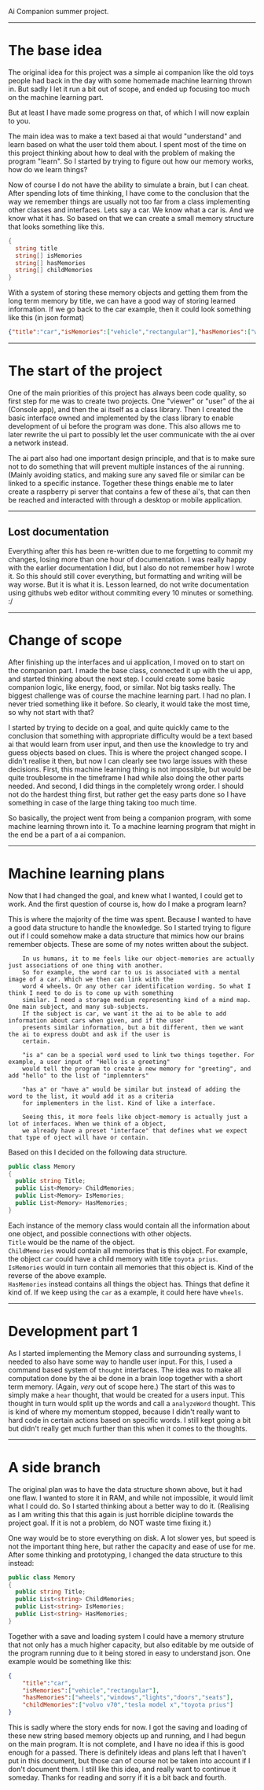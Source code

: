 Ai Companion summer project.

---
# The base idea

The original idea for this project was a simple ai companion like the old toys people had back in the day with some homemade machine learning thrown in. 
But sadly I let it run a bit out of scope, and ended up focusing too much on the machine learning part.

But at least I have made some progress on that, of which I will now explain to you.

The main idea was to make a text based ai that would "understand" and learn based on what the user told them about. I spent most of the time on this project thinking about how to deal with the problem of making the program "learn".
So I started by trying to figure out how our memory works, how do we learn things?

Now of course I do not have the ability to simulate a brain, but I can cheat. After spending lots of time thinking, I have come to the conclusion that the way we remember things are usually not too far from a class implementing other classes and interfaces.
Lets say a car. We know what a car is. And we know what it has. So based on that we can create a small memory structure that looks something like this.

```cs
{
  string title
  string[] isMemories
  string[] hasMemories
  string[] childMemories
}
```

With a system of storing these memory objects and getting them from the long term memory by title, we can have a good way of storing learned information.
If we go back to the car example, then it could look something like this (in json format)

```json
{"title":"car","isMemories":["vehicle","rectangular"],"hasMemories":["wheels","windows","lights","doors","seats"],"childMemories":["volvo v70","tesla model x","toyota prius"]}
```

---
# The start of the project

One of the main priorities of this project has always been code quality, so first step for me was to create two projects. One "viewer" or "user" of the ai (Console app), and then the ai itself as a class library.
Then I created the basic interface owned and implemented by the class library to enable development of ui before the program was done. This also allows me to later rewrite the ui part to possibly let the user communicate with the ai over a network instead.

The ai part also had one important design principle, and that is to make sure not to do something that will prevent multiple instances of the ai running. (Mainly avoiding statics, and making sure any saved file or similar can be linked to a specific instance.
Together these things enable me to later create a raspberry pi server that contains a few of these ai's, that can then be reached and interacted with through a desktop or mobile application.

---
## Lost documentation
Everything after this has been re-written due to me forgetting to commit my changes, losing more than one hour of documentation. I was really happy with the earlier documentation I did, but I also do not remember how I wrote it. So this should still cover everything, but formatting and writing will be way worse. But it is what it is. Lesson learned, do not write documentation using githubs web editor without commiting every 10 minutes or something. :/

---
# Change of scope

After finishing up the interfaces and ui application, I moved on to start on the companion part. I made the base class, connected it up with the ui app, and started thinking about the next step. I could create some basic companion logic, like energy, food, or similar. Not big tasks really. The biggest challenge was of course the machine learning part. I had no plan. I never tried something like it before. So clearly, it would take the most time, so why not start with that?

I started by trying to decide on a goal, and quite quickly came to the conclusion that something with appropriate difficulty would be a text based ai that would learn from user input, and then use the knowledge to try and guess objects based on clues. This is where the project changed scope. I didn't realise it then, but now I can clearly see two large issues with these decisions. First, this machine learning thing is not impossible, but would be quite troublesome in the timeframe I had while also doing the other parts needed. And second, I did things in the completely wrong order. I should not do the hardest thing first, but rather get the easy parts done so I have something in case of the large thing taking too much time.

So basically, the project went from being a companion program, with some machine learning thrown into it. To a machine learning program that might in the end be a part of a ai companion.

---
# Machine learning plans

Now that I had changed the goal, and knew what I wanted, I could get to work. And the first question of course is, how do I make a program learn?

This is where the majority of the time was spent. Because I wanted to have a good data structure to handle the knowledge. So I started trying to figure out if I could somehow make a data structure that mimics how our brains remember objects. These are some of my notes written about the subject.
```
	In us humans, it to me feels like our object-memories are actually just associations of one thing with another.
	So for example, the word car to us is associated with a mental image of a car. Which we then can link with the
	word 4 wheels. Or any other car identification wording. So what I think I need to do is to come up with something
	similar. I need a storage medium representing kind of a mind map. One main subject, and many sub-subjects. 
	If the subject is car, we want it the ai to be able to add information about cars when given, and if the user
	presents similar information, but a bit different, then we want the ai to express doubt and ask if the user is 
	certain.

	"is a" can be a special word used to link two things together. For example, a user input of "Hello is a greeting"
	would tell the program to create a new memory for "greeting", and add "hello" to the list of "implemnters"

	"has a" or "have a" would be similar but instead of adding the word to the list, it would add it as a criteria
	for implementers in the list. Kind of like a interface.

	Seeing this, it more feels like object-memory is actually just a lot of interfaces. When we think of a object,
	we already have a preset "interface" that defines what we expect that type of oject will have or contain.
```

Based on this I decided on the following data structure.

```cs
public class Memory
{
  public string Title;
  public List<Memory> ChildMemories;
  public List<Memory> IsMemories;
  public List<Memory> HasMemories;
}
```

Each instance of the memory class would contain all the information about one object, and possible connections with other objects.\
`Title` would be the name of the object.\
`ChildMemories` would contain all memories that is this object. For example, the object `car` could have a child memory with title `toyota prius`.\
`IsMemories` would in turn contain all memories that this object is. Kind of the reverse of the above example. \
`HasMemories` instead contains all things the object has. Things that define it kind of. If we keep using the `car` as a example, it could here have `wheels`.


---
# Development part 1

As I started implementing the Memory class and surrounding systems, I needed to also have some way to handle user input. For this, I used a command based system of `thought` interfaces. The idea was to make all computation done by the ai be done in a brain loop together with a short term memory. (Again, *very* out of scope here.)
The start of this was to simply make a `hear` thought, that would be created for a users input. This thought in turn would split up the words and call a `analyzeWord` thought. This is kind of where my momentum stopped, because I didn't really want to hard code in certain actions based on specific words. I still kept going a bit but didn't really get much further than this when it comes to the thoughts.

---
# A side branch

The original plan was to have the data structure shown above, but it had one flaw. I wanted to store it in RAM, and while not impossible, it would limit what I could do. So I started thinking about a better way to do it. (Realising as I am writing this that this again is just horrible dicipline towards the project goal. If it is not a problem, do NOT waste time fixing it.)

One way would be to store everything on disk. A lot slower yes, but speed is not the important thing here, but rather the capacity and ease of use for me. After some thinking and prototyping, I changed the data structure to this instead:

```cs
public class Memory
{
  public string Title;
  public List<string> ChildMemories;
  public List<string> IsMemories;
  public List<string> HasMemories;
}
```

Together with a save and loading system I could have a memory struture that not only has a much higher capacity, but also editable by me outside of the program running due to it being stored in easy to understand json. One example would be something like this:

```json
{
	"title":"car",
	"isMemories":["vehicle","rectangular"],
	"hasMemories":["wheels","windows","lights","doors","seats"],
	"childMemories":["volvo v70","tesla model x","toyota prius"]
}
```

This is sadly where the story ends for now. I got the saving and loading of these new string based memory objects up and running, and I had begun on the main program. It is not complete, and I have no idea if this is good enough for a passed. There is definitely ideas and plans left that I haven't put in this document, but those can of course not be taken into account if I don't document them. I still like this idea, and really want to continue it someday. Thanks for reading and sorry if it is a bit back and fourth. 











